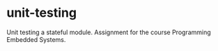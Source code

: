 # unit-testing
Unit testing a stateful module. Assignment for the course Programming Embedded Systems.
